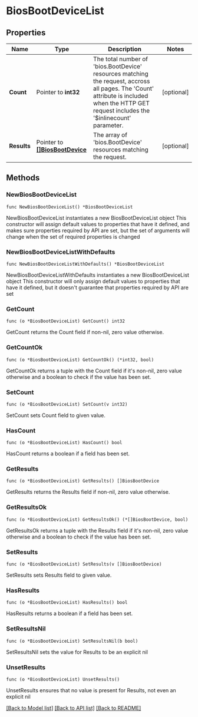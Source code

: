 # BiosBootDeviceList

## Properties

Name | Type | Description | Notes
------------ | ------------- | ------------- | -------------
**Count** | Pointer to **int32** | The total number of &#39;bios.BootDevice&#39; resources matching the request, accross all pages. The &#39;Count&#39; attribute is included when the HTTP GET request includes the &#39;$inlinecount&#39; parameter. | [optional] 
**Results** | Pointer to [**[]BiosBootDevice**](BiosBootDevice.md) | The array of &#39;bios.BootDevice&#39; resources matching the request. | [optional] 

## Methods

### NewBiosBootDeviceList

`func NewBiosBootDeviceList() *BiosBootDeviceList`

NewBiosBootDeviceList instantiates a new BiosBootDeviceList object
This constructor will assign default values to properties that have it defined,
and makes sure properties required by API are set, but the set of arguments
will change when the set of required properties is changed

### NewBiosBootDeviceListWithDefaults

`func NewBiosBootDeviceListWithDefaults() *BiosBootDeviceList`

NewBiosBootDeviceListWithDefaults instantiates a new BiosBootDeviceList object
This constructor will only assign default values to properties that have it defined,
but it doesn't guarantee that properties required by API are set

### GetCount

`func (o *BiosBootDeviceList) GetCount() int32`

GetCount returns the Count field if non-nil, zero value otherwise.

### GetCountOk

`func (o *BiosBootDeviceList) GetCountOk() (*int32, bool)`

GetCountOk returns a tuple with the Count field if it's non-nil, zero value otherwise
and a boolean to check if the value has been set.

### SetCount

`func (o *BiosBootDeviceList) SetCount(v int32)`

SetCount sets Count field to given value.

### HasCount

`func (o *BiosBootDeviceList) HasCount() bool`

HasCount returns a boolean if a field has been set.

### GetResults

`func (o *BiosBootDeviceList) GetResults() []BiosBootDevice`

GetResults returns the Results field if non-nil, zero value otherwise.

### GetResultsOk

`func (o *BiosBootDeviceList) GetResultsOk() (*[]BiosBootDevice, bool)`

GetResultsOk returns a tuple with the Results field if it's non-nil, zero value otherwise
and a boolean to check if the value has been set.

### SetResults

`func (o *BiosBootDeviceList) SetResults(v []BiosBootDevice)`

SetResults sets Results field to given value.

### HasResults

`func (o *BiosBootDeviceList) HasResults() bool`

HasResults returns a boolean if a field has been set.

### SetResultsNil

`func (o *BiosBootDeviceList) SetResultsNil(b bool)`

 SetResultsNil sets the value for Results to be an explicit nil

### UnsetResults
`func (o *BiosBootDeviceList) UnsetResults()`

UnsetResults ensures that no value is present for Results, not even an explicit nil

[[Back to Model list]](../README.md#documentation-for-models) [[Back to API list]](../README.md#documentation-for-api-endpoints) [[Back to README]](../README.md)


